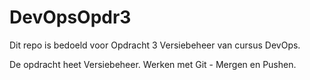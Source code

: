 # DevOpsOpdr3

Dit repo is bedoeld voor Opdracht 3 Versiebeheer van cursus DevOps. 

De opdracht heet Versiebeheer. Werken met Git - Mergen en Pushen.

